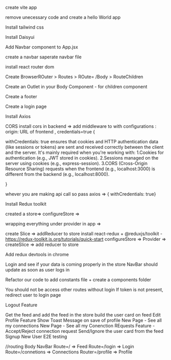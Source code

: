 create vite app

remove unecessary code and create a hello World app

Install tailwind css

Install Daisyui

Add Navbar component to App.jsx

create a navbar saperate navbar file

install react router dom

Create BrowserROuter > Routes > ROute= /Body > RouteChildren

Create an Outlet in your Body Component - for children component

Create a footer

Create a login page

Install Axios

CORS install cors in backend => add middleware to with configurations : origin: URL of frontend , credentials=true {

withCredentials: true ensures that cookies and HTTP authentication data (like sessions or tokens) are sent and received correctly between the client and the server. It's mainly required when you're working with: 1.Cookies for authentication (e.g., JWT stored in cookies). 2.Sessions managed on the server using cookies (e.g., express-session). 3.CORS (Cross-Origin Resource Sharing) requests when the frontend (e.g., localhost:3000) is different from the backend (e.g., localhost:8000).

}

whever you are making api call so pass axios => { withCredentials: true}

Install Redux toolkit

created a store=> configureStore =>

wrapping everything under provider in app =>

create Slice => addReducer to store
install react-redux + @reduxjs/toolkit - https://redux-toolkit.js.org/tutorials/quick-start
configureStore => Provider => createSlice => add reducer to store


Add redux devtools in chrome

Login and see if your data is coming properly in the store
NavBar should update as soon as user logs in

Refactor our code to add constants file + create a components folder


You should not be access other routes without login
If token is not present, redirect user to login page

Logout Feature


Get the feed and add the feed in the store
build the user card on feed
Edit Profile Feature
Show Toast Message on save of profile
New Page - See all my connections
New Page - See all my Conenction REquests
Feature - Accept/Reject connection request
Send/Ignore the user card from the feed
Signup New User
E2E testing



//routing 
Body NavBar Route=/ => Feed Route=/login => Login Route=/connetions => Connections Router=/profile => Profile